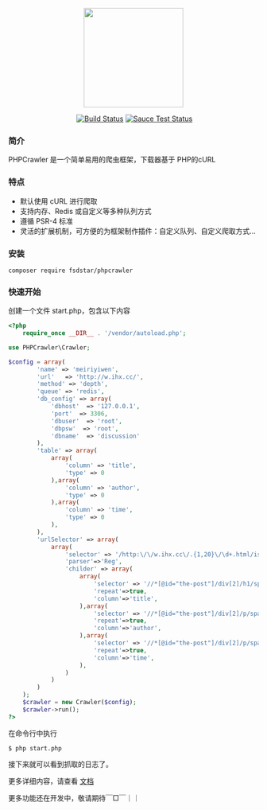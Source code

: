 <p align="center"><a href="https://github.com/fsdstar/PHPCrawler" target="_blank"><img width="200"src="http://www.fsdstar.com/images/myicon.jpg"></a></p>

 <p align="center">
  <a href="#"><img src="https://img.shields.io/badge/license-MIT-4EB1BA.svg?style=flat-square" alt="Build Status"></a>
  <a href="#"><img src="https://img.shields.io/badge/version-1.0.1-red.svg?style=flat-square" alt="Sauce Test Status"></a>
</p>

### 简介

PHPCrawler 是一个简单易用的爬虫框架，下载器基于 PHP的cURL


### 特点
[//]: # (支持自定义URI过滤)
[//]: # (支持广度优先和深度优先两种爬取方式)
[//]: # (支持分布式)
[//]: # (爬取网页分为多步，每步均支持自定义动作（如添加代理、修改 user-agent 等）)
[//]: # (支持守护进程与普通两种模式（守护进程模式只支持 Linux 服务器）)
- 默认使用 cURL 进行爬取
- 支持内存、Redis 或自定义等多种队列方式
- 遵循 PSR-4 标准
- 灵活的扩展机制，可方便的为框架制作插件：自定义队列、自定义爬取方式...

### 安装

```
composer require fsdstar/phpcrawler
```

### 快速开始

创建一个文件 start.php，包含以下内容

``` php
<?php
	require_once __DIR__ . '/vendor/autoload.php';

use PHPCrawler\Crawler;

$config = array(
		'name' => 'meiriyiwen',
		'url'	=> 'http://w.ihx.cc/',
		'method' => 'depth',
		'queue' => 'redis',
		'db_config' => array(
	        'dbhost'  => '127.0.0.1',
		    'port'  => 3306,
		    'dbuser'  => 'root',
		    'dbpsw'  => 'root',
		    'dbname'  => 'discussion'
	    ),
		'table' => array(
			array(
				'column' => 'title', 
				'type' => 0
			),array(
				'column' => 'author', 
				'type' => 0
			),array(
				'column' => 'time', 
				'type' => 0
			),
		),
		'urlSelector' => array(
			array(
				'selector' => '/http:\/\/w.ihx.cc\/.{1,20}\/\d+.html/ism',
				'parser'=>'Reg',
				'childer' => array(
					array(
						'selector' => '//*[@id="the-post"]/div[2]/h1/span',
						'repeat'=>true,
						'column'=>'title',
					),array(
						'selector' => '//*[@id="the-post"]/div[2]/p/span[1]/a',
						'repeat'=>true,
						'column'=>'author',
					),array(
						'selector' => '//*[@id="the-post"]/div[2]/p/span[3]/text()',
						'repeat'=>true,
						'column'=>'time',
					),
				)
			)
		)
	);
	$crawler = new Crawler($config);
	$crawler->run();
?>
```
在命令行中执行
```
$ php start.php
```
接下来就可以看到抓取的日志了。


更多详细内容，请查看 [文档](http://doc.fsdstar.com)  

更多功能还在开发中，敬请期待￣□￣｜｜

